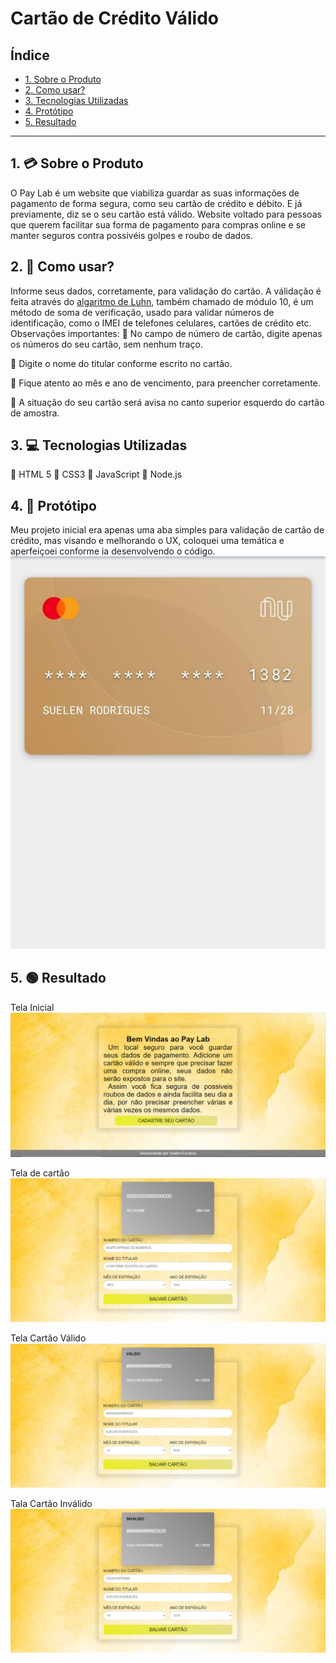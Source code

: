 # Cartão de Crédito Válido

## Índice

- [1. Sobre o Produto](#1-💳-Sobre-o-Produto)
- [2. Como usar?](#-🧷-2Como-usar?])
- [3. Tecnologias Utilizadas](#3-💻-Tecnologias-Utilizadas)
- [4. Protótipo](#4-🚧-Protótipo)
- [5. Resultado](#5-🟢-Resultado)

---

## 1. 💳 Sobre o Produto

O Pay Lab é um website que viabiliza guardar as suas informações de pagamento
de forma segura, como seu cartão de crédito e débito. E já previamente, diz
se o seu cartão está válido.
Website voltado para pessoas que querem facilitar sua forma de pagamento para
compras online e se manter seguros contra possivéis golpes e roubo de dados.

## 2. 🧷 Como usar?

Informe seus dados, corretamente, para validação do cartão.
A válidação é feita através do [algaritmo de Luhn](https://en.wikipedia.org/wiki/Luhn_algorithm),
também chamado de módulo 10, é um método de soma de verificação, usado para validar
números de identificação, como o IMEI de telefones celulares, cartões de crédito
etc.
Observações importantes:
📍 No campo de número de cartão, digite apenas os números do seu cartão, sem nenhum traço.

📍 Digite o nome do titular conforme escrito no cartão.

📍 Fique atento ao mês e ano de vencimento, para preencher corretamente.

📍 A situação do seu cartão será avisa no canto superior esquerdo do cartão de amostra.

## 3. 💻 Tecnologias Utilizadas
📍 HTML 5
📍 CSS3
📍 JavaScript
📍 Node.js

## 4. 🚧 Protótipo
Meu projeto inicial era apenas uma aba simples para validação de cartão de crédito, mas visando e melhorando o UX, coloquei uma temática e aperfeiçoei conforme ia desenvolvendo o código.
![prototipo](./src/img/prototipo.png)




## 5. 🟢 Resultado
Tela Inicial
![PaginaInicial](./src/img/telainicial.png)


Tela de cartão
![PaginaCartão](./src/img/tela.png)



Tela Cartão Válido
![PaginacartãoVálido](./src/img/telavalido.png)





Tala Cartão Inválido
![PaginaCartaoInvalido](./src/img/telainvalido.png)









